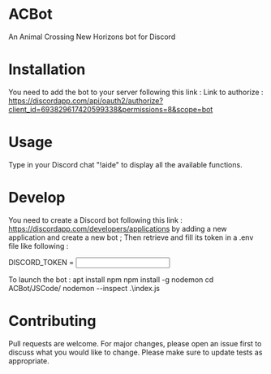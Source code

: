 # ACBot
An Animal Crossing New Horizons bot for Discord

# Installation
You need to add the bot to your server following this link :
Link to authorize : https://discordapp.com/api/oauth2/authorize?client_id=693829617420599338&permissions=8&scope=bot

# Usage 
Type in your Discord chat "!aide" to display all the available functions. 

# Develop
You need to create a Discord bot following this link : https://discordapp.com/developers/applications by adding a new application and create a new bot ; Then retrieve and fill its token in a .env file like following :

DISCORD_TOKEN = <input your token>

To launch the bot : 
apt install npm
npm install -g nodemon
cd ACBot/JSCode/
nodemon --inspect .\index.js

# Contributing
Pull requests are welcome. For major changes, please open an issue first to discuss what you would like to change.
Please make sure to update tests as appropriate.
